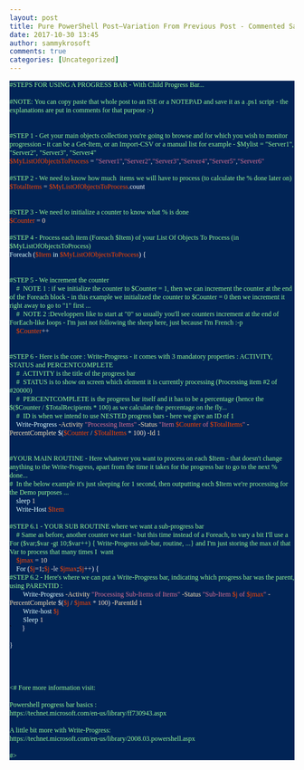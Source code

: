 ```yaml
---
layout: post
title: Pure PowerShell Post–Variation From Previous Post - Commented Sample Using PowerShell Progress Bar With Secondary Progress Bar …
date: 2017-10-30 13:45
author: sammykrosoft
comments: true
categories: [Uncategorized]
---
```

<p class="MsoNormal" style="background: #012456;margin: 0cm 0cm 0pt;line-height: normal"><span><span style="font-family: Lucida Console"><span style="color: #98fb98;font-size: 9pt">#STEPS FOR USING A PROGRESS BAR - With Child Progress Bar...</span></span></span><span></span></p>
<p class="MsoNormal" style="background: #012456;margin: 0cm 0cm 0pt;line-height: normal"><span><span style="font-family: Lucida Console"><span style="color: #f5f5f5;font-size: 9pt"> </span></span></span></p>
<p class="MsoNormal" style="background: #012456;margin: 0cm 0cm 0pt;line-height: normal"><span><span style="font-family: Lucida Console"><span style="color: #98fb98;font-size: 9pt">#NOTE: You can copy paste that whole post to an ISE or a NOTEPAD and save it as a .ps1 script - the explanations are put in comments for that purpose :-)</span></span></span><span></span></p>
<p class="MsoNormal" style="background: #012456;margin: 0cm 0cm 0pt;line-height: normal"><span><span style="font-family: Lucida Console"><span style="color: #f5f5f5;font-size: 9pt"> </span></span></span></p>
<p class="MsoNormal" style="background: #012456;margin: 0cm 0cm 0pt;line-height: normal"><span><span style="font-family: Lucida Console"><span style="color: #f5f5f5;font-size: 9pt"> </span></span></span></p>
<p class="MsoNormal" style="background: #012456;margin: 0cm 0cm 0pt;line-height: normal"><span><span style="font-family: Lucida Console"><span style="color: #98fb98;font-size: 9pt">#STEP 1 - Get your main objects collection you're going to browse and for which you wish to monitor progression - it can be a Get-Item, or an Import-CSV or a manual list for example - $Mylist = "Server1", "Server2", "Server3", "Server4"</span></span></span><span></span></p>
<p class="MsoNormal" style="background: #012456;margin: 0cm 0cm 0pt;line-height: normal"><span style="font-family: Lucida Console"><span><span style="color: #ff4500"><span style="font-size: 9pt">$MyListOfObjectsToProcess</span></span></span><span><span style="font-size: 9pt"><span style="color: #000000"> </span><span><span style="color: #d3d3d3">=</span></span><span style="color: #000000"> </span><span><span style="color: #db7093">"Server1"</span></span><span><span style="color: #d3d3d3">,</span></span><span><span style="color: #db7093">"Server2"</span></span><span><span style="color: #d3d3d3">,</span></span><span><span style="color: #db7093">"Server3"</span></span><span><span style="color: #d3d3d3">,</span></span><span><span style="color: #db7093">"Server4"</span></span><span><span style="color: #d3d3d3">,</span></span><span><span style="color: #db7093">"Server5"</span></span><span><span style="color: #d3d3d3">,</span></span></span><span><span style="color: #db7093;font-size: 9pt">"Server6"</span></span><span></span></span></span></p>
<p class="MsoNormal" style="background: #012456;margin: 0cm 0cm 0pt;line-height: normal"><span><span style="font-family: Lucida Console"><span style="color: #f5f5f5;font-size: 9pt"> </span></span></span></p>
<p class="MsoNormal" style="background: #012456;margin: 0cm 0cm 0pt;line-height: normal"><span><span style="font-family: Lucida Console"><span style="color: #98fb98;font-size: 9pt">#STEP 2 - We need to know how much<span>  </span>items we will have to process (to calculate the % done later on) </span></span></span><span></span></p>
<p class="MsoNormal" style="background: #012456;margin: 0cm 0cm 0pt;line-height: normal"><span style="font-family: Lucida Console"><span><span style="color: #ff4500"><span style="font-size: 9pt">$TotalItems</span></span></span><span><span style="font-size: 9pt"><span style="color: #000000"> </span><span><span style="color: #d3d3d3">=</span></span><span style="color: #000000"> </span><span><span style="color: #ff4500">$MyListOfObjectsToProcess</span></span><span><span style="color: #d3d3d3">.</span></span></span><span><span style="color: #f5f5f5;font-size: 9pt">count</span></span></span></span></p>
<p class="MsoNormal" style="background: #012456;margin: 0cm 0cm 0pt;line-height: normal"><span><span style="font-family: Lucida Console"><span style="color: #f5f5f5;font-size: 9pt"> </span></span></span></p>
<p class="MsoNormal" style="background: #012456;margin: 0cm 0cm 0pt;line-height: normal"><span><span style="font-family: Lucida Console"><span style="color: #f5f5f5;font-size: 9pt"> </span></span></span></p>
<p class="MsoNormal" style="background: #012456;margin: 0cm 0cm 0pt;line-height: normal"><span><span style="font-family: Lucida Console"><span style="color: #98fb98;font-size: 9pt">#STEP 3 - We need to initialize a counter to know what % is done</span></span></span><span></span></p>
<p class="MsoNormal" style="background: #012456;margin: 0cm 0cm 0pt;line-height: normal"><span style="font-family: Lucida Console"><span><span style="color: #ff4500"><span style="font-size: 9pt">$Counter</span></span></span><span><span style="font-size: 9pt"><span style="color: #000000"> </span><span><span style="color: #d3d3d3">=</span></span><span style="color: #000000"> </span></span><span><span style="color: #ffe4c4;font-size: 9pt">0</span></span><span></span></span></span></p>
<p class="MsoNormal" style="background: #012456;margin: 0cm 0cm 0pt;line-height: normal"><span><span style="font-family: Lucida Console"><span style="color: #f5f5f5;font-size: 9pt"> </span></span></span></p>
<p class="MsoNormal" style="background: #012456;margin: 0cm 0cm 0pt;line-height: normal"><span><span style="font-family: Lucida Console"><span style="color: #98fb98;font-size: 9pt">#STEP 4 - Process each item (Foreach $Item) of your List Of Objects To Process (in $MyListOfObjectsToProcess)</span></span></span><span></span></p>
<p class="MsoNormal" style="background: #012456;margin: 0cm 0cm 0pt;line-height: normal"><span style="font-family: Lucida Console"><span><span style="color: #e0ffff"><span style="font-size: 9pt">Foreach</span></span></span><span><span style="font-size: 9pt"><span style="color: #000000"> </span><span><span style="color: #f5f5f5">(</span></span><span><span style="color: #ff4500">$Item</span></span><span style="color: #000000"> </span><span><span style="color: #e0ffff">in</span></span><span style="color: #000000"> </span><span><span style="color: #ff4500">$MyListOfObjectsToProcess</span></span><span><span style="color: #f5f5f5">)</span></span><span style="color: #000000"> </span></span><span><span style="color: #f5f5f5;font-size: 9pt">{</span></span></span></span></p>
<p class="MsoNormal" style="background: #012456;margin: 0cm 0cm 0pt;line-height: normal"><span><span style="font-family: Lucida Console"><span style="color: #f5f5f5;font-size: 9pt"> </span></span></span></p>
<p class="MsoNormal" style="background: #012456;margin: 0cm 0cm 0pt;line-height: normal"><span><span style="font-family: Lucida Console"><span style="color: #f5f5f5;font-size: 9pt"> </span></span></span></p>
<p class="MsoNormal" style="background: #012456;margin: 0cm 0cm 0pt;line-height: normal"><span><span style="font-family: Lucida Console"><span style="color: #98fb98;font-size: 9pt">#STEP 5 - We increment the counter</span></span></span><span></span></p>
<p class="MsoNormal" style="background: #012456;margin: 0cm 0cm 0pt;line-height: normal"><span><span style="font-family: Lucida Console"><span><span style="color: #000000"><span style="font-size: 9pt">    </span></span></span><span><span style="color: #98fb98;font-size: 9pt">#<span>  </span>NOTE 1 : if we initialize the counter to $Counter = 1, then we can increment the counter at the end of the Foreach block - in this example we initialized the counter to $Counter = 0 then we increment it right away to go to "1" first ... </span></span></span><span></span></span></p>
<p class="MsoNormal" style="background: #012456;margin: 0cm 0cm 0pt;line-height: normal"><span><span style="font-family: Lucida Console"><span><span style="color: #000000"><span style="font-size: 9pt">    </span></span></span><span><span style="color: #98fb98;font-size: 9pt">#<span>  </span>NOTE 2 :Developpers like to start at "0" so usually you'll see counters increment at the end of ForEach-like loops - I'm just not following the sheep here, just because I'm French :-p</span></span></span><span></span></span></p>
<p class="MsoNormal" style="background: #012456;margin: 0cm 0cm 0pt;line-height: normal"><span><span style="font-family: Lucida Console"><span><span style="color: #000000"><span style="font-size: 9pt">    </span></span></span><span style="font-size: 9pt"><span><span style="color: #ff4500">$Counter</span></span></span><span><span style="color: #d3d3d3;font-size: 9pt">++</span></span></span><span></span></span></p>
<p class="MsoNormal" style="background: #012456;margin: 0cm 0cm 0pt;line-height: normal"><span><span style="font-family: Lucida Console"><span style="color: #f5f5f5;font-size: 9pt"> </span></span></span></p>
<p class="MsoNormal" style="background: #012456;margin: 0cm 0cm 0pt;line-height: normal"><span><span style="font-family: Lucida Console"><span style="color: #f5f5f5;font-size: 9pt"> </span></span></span></p>
<p class="MsoNormal" style="background: #012456;margin: 0cm 0cm 0pt;line-height: normal"><span><span style="font-family: Lucida Console"><span style="color: #98fb98;font-size: 9pt">#STEP 6 - Here is the core : Write-Progress - it comes with 3 mandatory properties : ACTIVITY, STATUS and PERCENTCOMPLETE</span></span></span><span></span></p>
<p class="MsoNormal" style="background: #012456;margin: 0cm 0cm 0pt;line-height: normal"><span><span style="font-family: Lucida Console"><span><span style="color: #000000"><span style="font-size: 9pt">    </span></span></span><span><span style="color: #98fb98;font-size: 9pt">#<span>  </span>ACTIVITY is the title of the progress bar</span></span></span><span></span></span></p>
<p class="MsoNormal" style="background: #012456;margin: 0cm 0cm 0pt;line-height: normal"><span><span style="font-family: Lucida Console"><span><span style="color: #000000"><span style="font-size: 9pt">    </span></span></span><span><span style="color: #98fb98;font-size: 9pt">#<span>  </span>STATUS is to show on screen which element it is currently processing (Processing item #2 of #20000)</span></span></span><span></span></span></p>
<p class="MsoNormal" style="background: #012456;margin: 0cm 0cm 0pt;line-height: normal"><span><span style="font-family: Lucida Console"><span><span style="color: #000000"><span style="font-size: 9pt">    </span></span></span><span><span style="color: #98fb98;font-size: 9pt">#<span>  </span>PERCENTCOMPLETE is the progress bar itself and it has to be a percentage (hence the $($Counter / $TotalRecipients * 100) as we calculate the percentage on the fly...</span></span></span><span></span></span></p>
<p class="MsoNormal" style="background: #012456;margin: 0cm 0cm 0pt;line-height: normal"><span><span style="font-family: Lucida Console"><span><span style="color: #000000"><span style="font-size: 9pt">    </span></span></span><span><span style="color: #98fb98;font-size: 9pt">#<span>  </span>ID is when we intend to use NESTED progress bars - here we give an ID of 1</span></span></span><span></span></span></p>
<p class="MsoNormal" style="background: #012456;margin: 0cm 0cm 0pt;line-height: normal"><span><span style="font-family: Lucida Console"><span><span style="color: #000000"><span style="font-size: 9pt">    </span></span></span><span style="font-size: 9pt"><span><span style="color: #e0ffff">Write-Progress</span></span><span style="color: #000000"> </span><span><span style="color: #ffe4b5">-Activity</span></span><span style="color: #000000"> </span><span><span style="color: #db7093">"Processing Items"</span></span><span style="color: #000000"> </span><span><span style="color: #ffe4b5">-Status</span></span><span style="color: #000000"> </span><span><span style="color: #db7093">"Item </span></span><span><span style="color: #ff4500">$Counter</span></span><span><span style="color: #db7093"> of </span></span><span><span style="color: #ff4500">$TotalItems</span></span><span><span style="color: #db7093">"</span></span><span style="color: #000000"> </span><span><span style="color: #ffe4b5">-PercentComplete</span></span><span style="color: #000000"> </span><span><span style="color: #f5f5f5">$(</span></span><span><span style="color: #ff4500">$Counter</span></span><span style="color: #000000"> </span><span><span style="color: #d3d3d3">/</span></span><span style="color: #000000"> </span><span><span style="color: #ff4500">$TotalItems</span></span><span style="color: #000000"> </span><span><span style="color: #d3d3d3">*</span></span><span style="color: #000000"> </span><span><span style="color: #ffe4c4">100</span></span><span><span style="color: #f5f5f5">)</span></span><span style="color: #000000"> </span><span><span style="color: #ffe4b5">-Id</span></span><span style="color: #000000"> </span></span><span><span style="color: #ffe4c4;font-size: 9pt">1</span></span></span><span></span></span></p>
<p class="MsoNormal" style="background: #012456;margin: 0cm 0cm 0pt;line-height: normal"><span><span style="font-family: Lucida Console"><span style="color: #f5f5f5;font-size: 9pt"> </span></span></span></p>
<p class="MsoNormal" style="background: #012456;margin: 0cm 0cm 0pt;line-height: normal"><span><span style="font-family: Lucida Console"><span style="color: #f5f5f5;font-size: 9pt"> </span></span></span></p>
<p class="MsoNormal" style="background: #012456;margin: 0cm 0cm 0pt;line-height: normal"><span><span style="font-family: Lucida Console"><span style="color: #98fb98;font-size: 9pt">#YOUR MAIN ROUTINE - Here whatever you want to process on each $Item - that doesn't change anything to the Write-Progress, apart from the time it takes for the progress bar to go to the next % done...</span></span></span><span></span></p>
<p class="MsoNormal" style="background: #012456;margin: 0cm 0cm 0pt;line-height: normal"><span><span style="font-family: Lucida Console"><span style="color: #98fb98;font-size: 9pt">#<span>  </span>In the below example it's just sleeping for 1 second, then outputting each $Item we're processing for the Demo purposes ...</span></span></span><span></span></p>
<p class="MsoNormal" style="background: #012456;margin: 0cm 0cm 0pt;line-height: normal"><span><span style="font-family: Lucida Console"><span><span style="color: #000000"><span style="font-size: 9pt">    </span></span></span><span style="font-size: 9pt"><span><span style="color: #e0ffff">sleep</span></span><span style="color: #000000"> </span></span><span><span style="color: #ffe4c4;font-size: 9pt">1</span></span></span><span></span></span></p>
<p class="MsoNormal" style="background: #012456;margin: 0cm 0cm 0pt;line-height: normal"><span><span style="font-family: Lucida Console"><span><span style="color: #000000"><span style="font-size: 9pt">    </span></span></span><span style="font-size: 9pt"><span><span style="color: #e0ffff">Write-Host</span></span><span style="color: #000000"> </span></span><span><span style="color: #ff4500;font-size: 9pt">$Item</span></span></span><span></span></span></p>
<p class="MsoNormal" style="background: #012456;margin: 0cm 0cm 0pt;line-height: normal"><span><span style="font-family: Lucida Console"><span style="color: #f5f5f5;font-size: 9pt"> </span></span></span></p>
<p class="MsoNormal" style="background: #012456;margin: 0cm 0cm 0pt;line-height: normal"><span><span style="font-family: Lucida Console"><span style="color: #98fb98;font-size: 9pt">#STEP 6.1 - YOUR SUB ROUTINE where we want a sub-progress bar</span></span></span><span></span></p>
<p class="MsoNormal" style="background: #012456;margin: 0cm 0cm 0pt;line-height: normal"><span><span style="font-family: Lucida Console"><span><span style="color: #000000"><span style="font-size: 9pt">    </span></span></span><span><span style="color: #98fb98;font-size: 9pt"># Same as before, another counter we start - but this time instead of a Foreach, to vary a bit I'll use a For ($var;$var -gt 10;$var++) { Write-Progress sub-bar, routine, ...} and I'm just storing the max of that Var to process that many times I<span>  </span>want</span></span></span><span></span></span></p>
<p class="MsoNormal" style="background: #012456;margin: 0cm 0cm 0pt;line-height: normal"><span style="font-family: Lucida Console"><span><span><span style="color: #000000"><span style="font-size: 9pt">    </span></span></span></span><span style="font-size: 9pt"><span lang="FR"><span style="color: #ff4500">$jmax</span></span></span><span lang="FR"><span style="font-size: 9pt"><span style="color: #000000"> </span><span><span style="color: #d3d3d3">=</span></span><span style="color: #000000"> </span></span><span><span style="color: #ffe4c4;font-size: 9pt">10</span></span><span></span></span></span></p>
<p class="MsoNormal" style="background: #012456;margin: 0cm 0cm 0pt;line-height: normal"><span lang="FR"><span style="font-family: Lucida Console"><span><span style="color: #000000"><span style="font-size: 9pt">    </span></span></span><span style="font-size: 9pt"><span><span style="color: #e0ffff">For</span></span><span style="color: #000000"> </span><span><span style="color: #f5f5f5">(</span></span><span><span style="color: #ff4500">$j</span></span><span><span style="color: #d3d3d3">=</span></span><span><span style="color: #ffe4c4">1</span></span><span><span style="color: #f5f5f5">;</span></span><span><span style="color: #ff4500">$j</span></span><span style="color: #000000"> </span><span><span style="color: #d3d3d3">-le</span></span><span style="color: #000000"> </span><span><span style="color: #ff4500">$jmax</span></span><span><span style="color: #f5f5f5">;</span></span><span><span style="color: #ff4500">$j</span></span><span><span style="color: #d3d3d3">++</span></span><span><span style="color: #f5f5f5">)</span></span><span style="color: #000000"> </span></span><span><span style="color: #f5f5f5;font-size: 9pt">{</span></span></span></span></p>
<p class="MsoNormal" style="background: #012456;margin: 0cm 0cm 0pt;line-height: normal"><span><span style="font-family: Lucida Console"><span style="color: #98fb98;font-size: 9pt">#STEP 6.2 - Here's where we can put a Write-Progress bar, indicating which progress bar was the parent, using PARENTID :</span></span></span><span></span></p>
<p class="MsoNormal" style="background: #012456;margin: 0cm 0cm 0pt;line-height: normal"><span><span style="font-family: Lucida Console"><span><span style="color: #000000"><span style="font-size: 9pt">        </span></span></span><span style="font-size: 9pt"><span><span style="color: #e0ffff">Write-Progress</span></span><span style="color: #000000"> </span><span><span style="color: #ffe4b5">-Activity</span></span><span style="color: #000000"> </span><span><span style="color: #db7093">"Processing Sub-Items of Items"</span></span><span style="color: #000000"> </span><span><span style="color: #ffe4b5">-Status</span></span><span style="color: #000000"> </span><span><span style="color: #db7093">"Sub-Item </span></span><span><span style="color: #ff4500">$j</span></span><span><span style="color: #db7093"> of </span></span><span><span style="color: #ff4500">$jmax</span></span><span><span style="color: #db7093">"</span></span><span style="color: #000000"> </span><span><span style="color: #ffe4b5">-PercentComplete</span></span><span style="color: #000000"> </span><span><span style="color: #f5f5f5">$(</span></span><span><span style="color: #ff4500">$j</span></span><span style="color: #000000"> </span><span><span style="color: #d3d3d3">/</span></span><span style="color: #000000"> </span><span><span style="color: #ff4500">$jmax</span></span><span style="color: #000000"> </span><span><span style="color: #d3d3d3">*</span></span><span style="color: #000000"> </span><span><span style="color: #ffe4c4">100</span></span><span><span style="color: #f5f5f5">)</span></span><span style="color: #000000"> </span><span><span style="color: #ffe4b5">-ParentId</span></span><span style="color: #000000"> </span></span><span><span style="color: #ffe4c4;font-size: 9pt">1</span></span></span><span></span></span></p>
<p class="MsoNormal" style="background: #012456;margin: 0cm 0cm 0pt;line-height: normal"><span><span style="font-family: Lucida Console"><span><span style="color: #000000"><span style="font-size: 9pt">        </span></span></span><span style="font-size: 9pt"><span><span style="color: #e0ffff">Write-host</span></span><span style="color: #000000"> </span></span><span><span style="color: #ff4500;font-size: 9pt">$j</span></span></span><span></span></span></p>
<p class="MsoNormal" style="background: #012456;margin: 0cm 0cm 0pt;line-height: normal"><span><span style="font-family: Lucida Console"><span><span style="color: #000000"><span style="font-size: 9pt">        </span></span></span><span style="font-size: 9pt"><span><span style="color: #e0ffff">Sleep</span></span><span style="color: #000000"> </span></span><span><span style="color: #ffe4c4;font-size: 9pt">1</span></span></span><span></span></span></p>
<p class="MsoNormal" style="background: #012456;margin: 0cm 0cm 0pt;line-height: normal"><span><span style="font-family: Lucida Console"><span style="color: #000000"><span style="font-size: 9pt">`<span>      </span></span></span><span><span style="color: #f5f5f5;font-size: 9pt">}</span></span></span></span></p>
<p class="MsoNormal" style="background: #012456;margin: 0cm 0cm 0pt;line-height: normal"><span><span style="font-family: Lucida Console"><span style="color: #f5f5f5;font-size: 9pt"> </span></span></span></p>
<p class="MsoNormal" style="background: #012456;margin: 0cm 0cm 0pt;line-height: normal"><span><span style="font-family: Lucida Console"><span style="color: #f5f5f5;font-size: 9pt">}</span></span></span></p>
<p class="MsoNormal" style="background: #012456;margin: 0cm 0cm 0pt;line-height: normal"><span><span style="font-family: Lucida Console"><span style="color: #f5f5f5;font-size: 9pt"> </span></span></span></p>
<p class="MsoNormal" style="background: #012456;margin: 0cm 0cm 0pt;line-height: normal"><span><span style="font-family: Lucida Console"><span style="color: #f5f5f5;font-size: 9pt"> </span></span></span></p>
<p class="MsoNormal" style="background: #012456;margin: 0cm 0cm 0pt;line-height: normal"><span><span style="font-family: Lucida Console"><span style="color: #f5f5f5;font-size: 9pt"> </span></span></span></p>
<p class="MsoNormal" style="background: #012456;margin: 0cm 0cm 0pt;line-height: normal"><span><span style="font-family: Lucida Console"><span style="color: #f5f5f5;font-size: 9pt"> </span></span></span></p>
<p class="MsoNormal" style="background: #012456;margin: 0cm 0cm 0pt;line-height: normal"><span><span style="font-family: Lucida Console"><span style="color: #98fb98;font-size: 9pt">&lt;# Fore more information visit:</span></span></span></p>
<p class="MsoNormal" style="background: #012456;margin: 0cm 0cm 0pt;line-height: normal"><span><span style="font-family: Lucida Console"><span style="color: #98fb98;font-size: 9pt"> </span></span></span></p>
<p class="MsoNormal" style="background: #012456;margin: 0cm 0cm 0pt;line-height: normal"><span><span style="font-family: Lucida Console"><span style="color: #98fb98;font-size: 9pt">Powershell progress bar basics :</span></span></span></p>
<p class="MsoNormal" style="background: #012456;margin: 0cm 0cm 0pt;line-height: normal"><span><span style="font-family: Lucida Console"><span style="color: #98fb98;font-size: 9pt">https://technet.microsoft.com/en-us/library/ff730943.aspx</span></span></span></p>
<p class="MsoNormal" style="background: #012456;margin: 0cm 0cm 0pt;line-height: normal"><span><span style="font-family: Lucida Console"><span style="color: #98fb98;font-size: 9pt"> </span></span></span></p>
<p class="MsoNormal" style="background: #012456;margin: 0cm 0cm 0pt;line-height: normal"><span><span style="font-family: Lucida Console"><span style="color: #98fb98;font-size: 9pt">A little bit more with Write-Progress:</span></span></span></p>
<p class="MsoNormal" style="background: #012456;margin: 0cm 0cm 0pt;line-height: normal"><span><span style="font-family: Lucida Console"><span style="color: #98fb98;font-size: 9pt">https://technet.microsoft.com/en-us/library/2008.03.powershell.aspx</span></span></span></p>
<p class="MsoNormal" style="background: #012456;margin: 0cm 0cm 0pt;line-height: normal"><span><span style="font-family: Lucida Console"><span style="color: #98fb98;font-size: 9pt"> </span></span></span></p>
<p class="MsoNormal" style="background: #012456;margin: 0cm 0cm 0pt;line-height: normal"><span><span style="font-family: Lucida Console"><span style="color: #98fb98;font-size: 9pt">#&gt; </span></span></span></p>
<p class="MsoNormal" style="margin: 0cm 0cm 8pt;line-height: 12pt"><span style="font-family: Calibri"><span style="color: #000000;font-size: 11pt"> </span></span></p>
